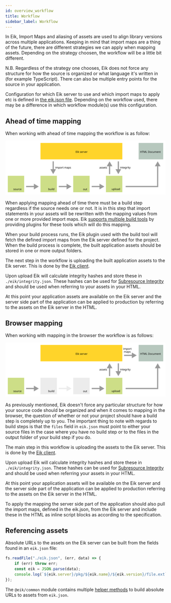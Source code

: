 ```yaml
---
id: overview_workflow
title: Workflow
sidebar_label: Workflow
---
```


In Eik, Import Maps and aliasing of assets are used to align library versions across multiple applications. Keeping in mind that import maps are a thing of the future, there are different strategies we can apply when mapping assets. Depending on the strategy choosen, the workflow will be a little bit different.

N.B. Regardless of the strategy one chooses, Eik does not force any structure for how the source is organized or what language it's written in (for example TypeScript). There can also be multiple entry points for the source in your application.

Configuration for which Eik server to use and which import maps to apply etc is defined in [the eik.json file](/docs/reference/eik-json). Depending on the workflow used, there may be a difference in which workflow module(s) use this configuration.

## Ahead of time mapping

When working with ahead of time mapping the workflow is as follow:

![Workflow of ahead of time mapping](/img/workflow_ahead_of_time_mapping.min.svg)

When applying mapping ahead of time there must be a build step regardless if the source needs one or not. It is in this step that import statements in your assets will be rewritten with the mapping values from one or more provided import maps. Eik [supports multiple build tools](/docs/mapping_plugins) by providing plugins for these tools which will do this mapping.

When your build process runs, the Eik plugin used with the build tool will fetch the defined import maps from the Eik server defined for the project. When the build process is complete, the built application assets should be stored in one or more output folders.

The next step in the workflow is uploading the built application assets to the Eik server. This is done by the [Eik client](/docs/client_app_packages).

Upon upload Eik will calculate integrity hashes and store these in `./eik/integrity.json`. These hashes can be used for [Subresource Integrity](https://developer.mozilla.org/en-US/docs/Web/Security/Subresource_Integrity) and should be used when referring to your assets in your HTML.

At this point your application assets are available on the Eik server and the server side part of the application can be applied to production by referring to the assets on the Eik server in the HTML.

## Browser mapping

When working with mapping in the browser the workflow is as follows:

![Workflow of abrowser mapping](/img/workflow_browser_mapping.min.svg)

As previously mentioned, Eik doesn't force any particular structure for how your source code should be organized and when it comes to mapping in the browser, the question of whether or not your project should have a build step is completely up to you. The important thing to note with regards to build steps is that the `files` field in `eik.json` must point to either your source files in the case where you have no build step or to the files in the output folder of your build step if you do.

The main step in this workflow is uploading the assets to the Eik server. This is done by the [Eik client](/docs/client_app_packages).

Upon upload Eik will calculate integrity hashes and store these in `./eik/integrity.json`. These hashes can be used for [Subresource Integrity](https://developer.mozilla.org/en-US/docs/Web/Security/Subresource_Integrity) and should be used when referring your assets in your HTML.

At this point your application assets will be available on the Eik server and the server side part of the application can be applied to production referring to the assets on the Eik server in the HTML.

To apply the mapping the server side part of the application should also pull the import maps, defined in the eik.json, from the Eik server and include these in the HTML as inline script blocks as according to the specification.

## Referencing assets

Absolute URLs to the assets on the Eik server can be built from the fields found in an `eik.json` file:

```js
fs.readFile("./eik.json", (err, data) => {
	if (err) throw err;
	const eik = JSON.parse(data);
	console.log(`${eik.server}/pkg/${eik.name}/${eik.version}/file.ext`);
});
```

The `@eik/common` module contains multiple [helper methods](https://github.com/eik-lib/common#helpers) to build absolute URLs to assets from `eik.json`.
